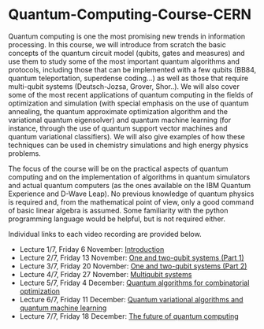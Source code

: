 # Quantum-Computing-Course-CERN

Quantum computing is one the most promising new trends in information processing. In this course, we will introduce from scratch the basic concepts of the quantum circuit model (qubits, gates and measures) and use them to study some of the most important quantum algorithms and protocols, including those that can be implemented with a few qubits (BB84, quantum teleportation, superdense coding...) as well as those that require multi-qubit systems (Deutsch-Jozsa, Grover, Shor..). We will also cover some of the most recent applications of quantum computing in the fields of optimization and simulation (with special emphasis on the use of quantum annealing, the quantum approximate optimization algorithm and the variational quantum eigensolver) and quantum machine learning (for instance, through the use of quantum support vector machines and quantum variational classifiers). We will also give examples of how these techniques can be used in chemistry simulations and high energy physics problems.

The focus of the course will be on the practical aspects of quantum computing and on the implementation of algorithms in quantum simulators and actual quantum computers (as the ones available on the IBM Quantum Experience and D-Wave Leap). No previous knowledge of quantum physics is required and, from the mathematical point of view, only a good command of basic linear algebra is assumed. Some familiarity with the python programming language would be helpful, but is not required either.

Individual links to each video recording are provided below.

- Lecture 1/7, Friday 6 November: [Introduction](https://indico.cern.ch/event/970903/)
- Lecture 2/7, Friday 13 November: [One and two-qubit systems (Part 1)](https://indico.cern.ch/event/970904/)
- Lecture 3/7, Friday 20 November: [One and two-qubit systems (Part 2)](https://indico.cern.ch/event/970905/)
- Lecture 4/7, Friday 27 November: [Multiqubit systems](https://indico.cern.ch/event/970906/)
- Lecture 5/7, Friday 4 December: [Quantum algorithms for combinatorial optimization](https://indico.cern.ch/event/970907/)
- Lecture 6/7, Friday 11 December: [Quantum variational algorithms and quantum machine learning](https://indico.cern.ch/event/970908/)
- Lecture 7/7, Friday 18 December: [The future of quantum computing](https://indico.cern.ch/event/970909/)
